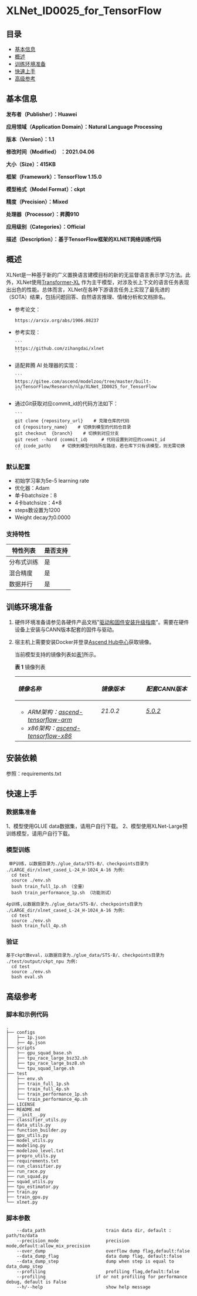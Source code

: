 # XLNet_ID0025_for_TensorFlow

## 目录
* [基本信息](#基本信息)
* [概述](#概述)
* [训练环境准备](#训练环境准备)
* [快速上手](#快速上手)
* [高级参考](#高级参考)

## 基本信息

**发布者（Publisher）：Huawei**

**应用领域（Application Domain）：Natural Language Processing**

**版本（Version）：1.1**

**修改时间（Modified） ：2021.04.06**

**大小（Size）：415KB**

**框架（Framework）：TensorFlow 1.15.0**

**模型格式（Model Format）：ckpt**

**精度（Precision）：Mixed**

**处理器（Processor）：昇腾910**

**应用级别（Categories）：Official**

**描述（Description）：基于TensorFlow框架的XLNET网络训练代码**

## 概述

   XLNet是一种基于新的广义置换语言建模目标的新的无监督语言表示学习方法。此外，XLNet使用[Transformer-XL](https://arxiv.org/abs/1901.02860) 作为主干模型，对涉及长上下文的语言任务表现出出色的性能。总体而言，XLNet在各种下游语言任务上实现了最先进的（SOTA）结果，包括问题回答、自然语言推理、情绪分析和文档排名。

-   参考论文：

        https://arxiv.org/abs/1906.08237

-   参考实现：
        
        ```
        https://github.com/zihangdai/xlnet
        ```
    
-   适配昇腾 AI 处理器的实现：
    
        ```
        https://gitee.com/ascend/modelzoo/tree/master/built-in/TensorFlow/Research/nlp/XLNet_ID0025_for_TensorFlow
        ```


-   通过Git获取对应commit\_id的代码方法如下：
    
        ```
        git clone {repository_url}    # 克隆仓库的代码
        cd {repository_name}    # 切换到模型的代码仓目录
        git checkout  {branch}    # 切换到对应分支
        git reset --hard ｛commit_id｝     # 代码设置到对应的commit_id
        cd ｛code_path｝    # 切换到模型代码所在路径，若仓库下只有该模型，则无需切换
        ```

### 默认配置<a name="section91661242121611"></a>

  -   初始学习率为5e-5 learning rate
  -   优化器：Adam
  -   单卡batchsize：8
  -   4卡batchsize：4*8
  -   steps数设置为1200
  -   Weight decay为0.0000


### 支持特性<a name="section1899153513554"></a>

| 特性列表   | 是否支持 |
| ---------- | -------- |
| 分布式训练 | 是       |
| 混合精度   | 是       |
| 数据并行   | 是       |


## 训练环境准备
1.  硬件环境准备请参见各硬件产品文档"[驱动和固件安装升级指南]( https://support.huawei.com/enterprise/zh/category/ai-computing-platform-pid-1557196528909)"。需要在硬件设备上安装与CANN版本配套的固件与驱动。
2.  宿主机上需要安装Docker并登录[Ascend Hub中心](https://ascendhub.huawei.com/#/detail?name=ascend-tensorflow-arm)获取镜像。

    当前模型支持的镜像列表如[表1](#zh-cn_topic_0000001074498056_table1519011227314)所示。

    **表 1** 镜像列表

    <a name="zh-cn_topic_0000001074498056_table1519011227314"></a>
    <table><thead align="left"><tr id="zh-cn_topic_0000001074498056_row0190152218319"><th class="cellrowborder" valign="top" width="47.32%" id="mcps1.2.4.1.1"><p id="zh-cn_topic_0000001074498056_p1419132211315"><a name="zh-cn_topic_0000001074498056_p1419132211315"></a><a name="zh-cn_topic_0000001074498056_p1419132211315"></a><em id="i1522884921219"><a name="i1522884921219"></a><a name="i1522884921219"></a>镜像名称</em></p>
    </th>
    <th class="cellrowborder" valign="top" width="25.52%" id="mcps1.2.4.1.2"><p id="zh-cn_topic_0000001074498056_p75071327115313"><a name="zh-cn_topic_0000001074498056_p75071327115313"></a><a name="zh-cn_topic_0000001074498056_p75071327115313"></a><em id="i1522994919122"><a name="i1522994919122"></a><a name="i1522994919122"></a>镜像版本</em></p>
    </th>
    <th class="cellrowborder" valign="top" width="27.16%" id="mcps1.2.4.1.3"><p id="zh-cn_topic_0000001074498056_p1024411406234"><a name="zh-cn_topic_0000001074498056_p1024411406234"></a><a name="zh-cn_topic_0000001074498056_p1024411406234"></a><em id="i723012493123"><a name="i723012493123"></a><a name="i723012493123"></a>配套CANN版本</em></p>
    </th>
    </tr>
    </thead>
    <tbody><tr id="zh-cn_topic_0000001074498056_row71915221134"><td class="cellrowborder" valign="top" width="47.32%" headers="mcps1.2.4.1.1 "><a name="zh-cn_topic_0000001074498056_ul81691515131910"></a><a name="zh-cn_topic_0000001074498056_ul81691515131910"></a><ul id="zh-cn_topic_0000001074498056_ul81691515131910"><li><em id="i82326495129"><a name="i82326495129"></a><a name="i82326495129"></a>ARM架构：<a href="https://ascend.huawei.com/ascendhub/#/detail?name=ascend-tensorflow-arm" target="_blank" rel="noopener noreferrer">ascend-tensorflow-arm</a></em></li><li><em id="i18233184918125"><a name="i18233184918125"></a><a name="i18233184918125"></a>x86架构：<a href="https://ascend.huawei.com/ascendhub/#/detail?name=ascend-tensorflow-x86" target="_blank" rel="noopener noreferrer">ascend-tensorflow-x86</a></em></li></ul>
    </td>
    <td class="cellrowborder" valign="top" width="25.52%" headers="mcps1.2.4.1.2 "><p id="zh-cn_topic_0000001074498056_p1450714271532"><a name="zh-cn_topic_0000001074498056_p1450714271532"></a><a name="zh-cn_topic_0000001074498056_p1450714271532"></a><em id="i72359495125"><a name="i72359495125"></a><a name="i72359495125"></a>21.0.2</em></p>
    </td>
    <td class="cellrowborder" valign="top" width="27.16%" headers="mcps1.2.4.1.3 "><p id="zh-cn_topic_0000001074498056_p18244640152312"><a name="zh-cn_topic_0000001074498056_p18244640152312"></a><a name="zh-cn_topic_0000001074498056_p18244640152312"></a><em id="i162363492129"><a name="i162363492129"></a><a name="i162363492129"></a><a href="https://support.huawei.com/enterprise/zh/ascend-computing/cann-pid-251168373/software" target="_blank" rel="noopener noreferrer">5.0.2</a></em></p>
    </td>
    </tr>
    </tbody>
    </table>

## 安装依赖
参照：requirements.txt

## 快速上手

### 数据集准备<a name="section361114841316"></a>

1、模型使用GLUE data数据集，请用户自行下载。
2、模型使用XLNet-Large预训练模型，请用户自行下载。

### 模型训练<a name="section715881518135"></a>
```
 单P训练，以数据目录为./glue_data/STS-B/、checkpoints目录为 ./LARGE_dir/xlnet_cased_L-24_H-1024_A-16 为例:
  cd test
  source ./env.sh
  bash train_full_1p.sh （全量）
  bash train_performance_1p.sh （功能测试）
  
4p训练,以数据目录为./glue_data/STS-B/、checkpoints目录为 ./LARGE_dir/xlnet_cased_L-24_H-1024_A-16 为例:
  cd test
  source ./env.sh
  bash train_full_4p.sh
```

### 验证
```
基于ckpt做eval，以数据目录为./glue_data/STS-B/、checkpoints目录为 ./test/output/ckpt_npu 为例:
  cd test
  source ./env.sh
  bash eval.sh
```

## 高级参考

### 脚本和示例代码

```
.
├── configs
│   ├── 1p.json
│   ├── 4p.json	
├── scripts
│   ├── gpu_squad_base.sh
│   ├── tpu_race_large_bsz32.sh
│   ├── tpu_race_large_bsz8.sh
│   └── tpu_squad_large.sh
├── test
│   ├── env.sh
│   ├── train_full_1p.sh	
│   ├── train_full_4p.sh	
│   ├── train_performance_1p.sh	
│   └── train_performance_4p.sh 
├── LICENSE
├── README.md
├── __init__.py
├── classifier_utils.py
├── data_utils.py
├── function_builder.py
├── gpu_utils.py
├── model_utils.py
├── modeling.py
├── modelzoo_level.txt
├── prepro_utils.py
├── requirements.txt
├── run_classifier.py
├── run_race.py
├── run_squad.py
├── squad_utils.py
├── tpu_estimator.py
├── train.py	
├── train_gpu.py						
└── xlnet.py

```

### 脚本参数<a name="section6669162441511"></a>

```
    --data_path                       train data dir, default : path/to/data
    --precision_mode                  precision mode,default:allow_mix_precision
    --over_dump                       overflow dump flag,default:false
    --data_dump_flag                  data dump flag, default:false
    --data_dump_step                  dump when step is equal to data_dump_step
    --profiling                       profiling flag,default:false
    --profiling		              if or not profiling for performance debug, default is False
    --h/--help                        show help message 
```


